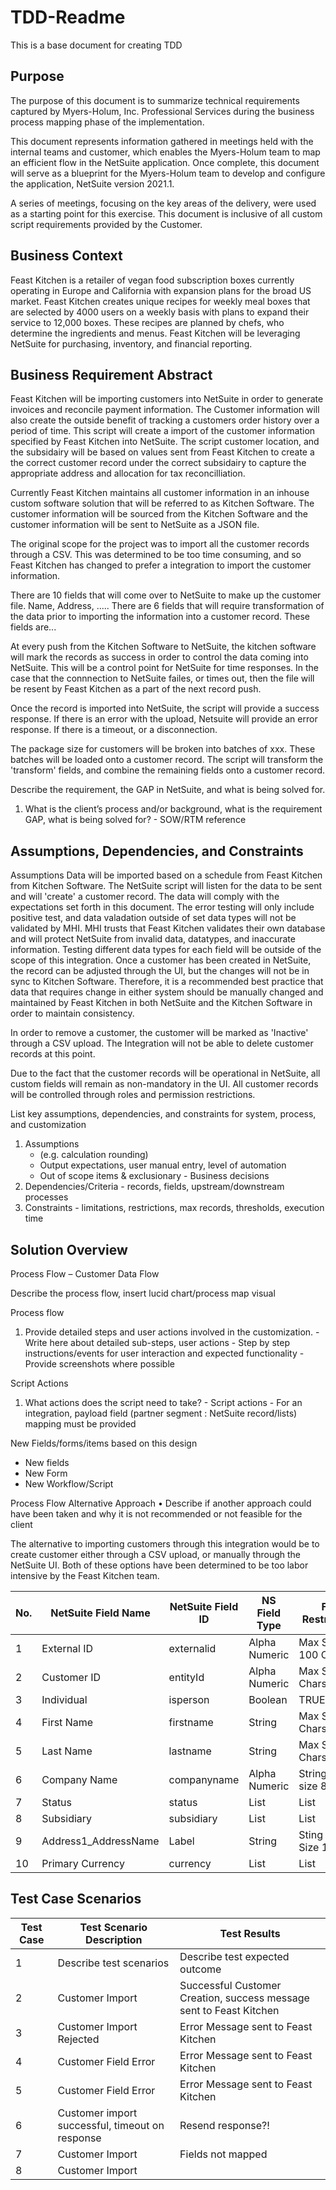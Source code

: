 # TDD-Readme
This is a base document for creating TDD

## Purpose
The purpose of this document is to summarize technical requirements captured by Myers-Holum, Inc. Professional Services during the business process mapping phase of the implementation.

This document represents information gathered in meetings held with the internal teams and customer, which enables the Myers-Holum team to map an efficient flow in the NetSuite application.  Once complete, this document will serve as a blueprint for the Myers-Holum team to develop and configure the application, NetSuite version 2021.1.

A series of meetings, focusing on the key areas of the delivery, were used as a starting point for this exercise. This document is inclusive of all custom script requirements provided by the Customer.

## Business Context

Feast Kitchen is a retailer of vegan food subscription boxes currently operating in Europe and California with expansion plans for the broad US market. Feast Kitchen creates unique recipes for weekly meal boxes that are selected by 4000 users on a weekly basis with plans to expand their service to 12,000 boxes. These recipes are planned by chefs, who determine the ingredients and menus. Feast Kitchen will be leveraging NetSuite for purchasing, inventory, and financial reporting. 

## Business Requirement Abstract

Feast Kitchen will be importing customers into NetSuite in order to generate invoices and reconcile payment information. The Customer information will also create the outside benefit of tracking a customers order history over a period of time. This script will create a import of the customer information specified by Feast Kitchen into NetSuite. The script customer location, and the subsidairy will be based on values sent from Feast Kitchen to create a the correct customer record under the correct subsidairy to capture the appropriate address and allocation for tax reconcilliation. 

Currently Feast Kitchen maintains all customer information in an inhouse custom software solution that will be referred to as Kitchen Software. The customer information will be sourced from the Kitchen Software and the customer information will be sent to NetSuite as a JSON file. 

The original scope for the project was to import all the customer records through a CSV. This was determined to be too time consuming, and so Feast Kitchen has changed to prefer a integration to import the customer information. 

There are 10 fields that will come over to NetSuite to make up the customer file. 
Name, Address, .....
There are 6 fields that will require transformation of the data prior to importing the information into a customer record. These fields are...

At every push from the Kitchen Software to NetSuite, the kitchen software will mark the records as success in order to control the data coming into NetSuite. This will be a control point for NetSuite for time responses. In the case that the connnection to NetSuite failes, or times out, then the file will be resent by Feast Kitchen as a part of the next record push. 

Once the record is imported into NetSuite, the script will provide a success response. If there is an error with the upload, Netsuite will provide an error response. If there is a timeout, or a disconnection.

The package size for customers will be broken into batches of xxx. These batches will be loaded onto a customer record. The script will transform the 'transform' fields, and combine the remaining fields onto a customer record. 

Describe the requirement, the GAP in NetSuite, and what is being solved for.
   1.	What is the client’s process and/or background, what is the requirement GAP, what is being solved for?
      - SOW/RTM reference

## Assumptions, Dependencies, and Constraints

Assumptions
Data will be imported based on a schedule from Feast Kitchen from Kitchen Software. The NetSuite script will listen for the data to be sent and will 'create' a customer record. The data will comply with the expectations set forth in this document. The error testing will only include positive test, and data valadation outside of set data types will not be validated by MHI. MHI trusts that Feast Kitchen validates their own database and will protect NetSuite from invalid data, datatypes, and inaccurate information. Testing different data types for each field will be outside of the scope of this integration. Once a customer has been created in NetSuite, the record can be adjusted through the UI, but the changes will not be in sync to Kitchen Software. Therefore, it is a recommended best practice that data that requires change in either system should be manually changed and maintained by Feast Kitchen in both NetSuite and the Kitchen Software in order to maintain consistency.  

In order to remove a customer, the customer will be marked as 'Inactive' through a CSV upload. The Integration will not be able to delete customer records at this point. 

Due to the fact that the customer records will be operational in NetSuite, all custom fields will remain as non-mandatory in the UI. All customer records will be controlled through roles and permission restrictions. 

List key assumptions, dependencies, and constraints for system, process, and customization
   1. Assumptions 
      -	(e.g. calculation rounding)
      - Output expectations, user manual entry, level of automation
      - Out of scope items & exclusionary
    -	Business decisions
   2.	Dependencies/Criteria
      - records, fields, upstream/downstream processes
   3.	Constraints
      - limitations, restrictions, max records, thresholds, execution time 

## Solution Overview
Process Flow – Customer Data Flow
 	
Describe the process flow, insert lucid chart/process map visual
 
Process flow 
  1.	Provide detailed steps and user actions involved in the customization.
      - Write here about detailed sub-steps, user actions
      - Step by step instructions/events for user interaction and expected functionality
      - Provide screenshots where possible

Script Actions 
  1.	What actions does the script need to take?
      - Script actions
      - For an integration, payload field (partner segment : NetSuite record/lists) mapping must be provided

New Fields/forms/items based on this design  
- New fields   
- New Form 
- New Workflow/Script 

Process Flow Alternative Approach 
  •	Describe if another approach could have been taken and why it is not recommended or not feasible for the client

The alternative to importing customers through this integration would be to create customer either through a CSV upload, or manually through the NetSuite UI. Both of these options have been determined to be too labor intensive by the Feast Kitchen team. 

| No. |	NetSuite Field Name | NetSuite Field ID | NS Field Type | Fld Restriction | Kitchen Source Name | Kitchen Source Field ID |
| --- | ------------------- | ----------------- | ------------- | --------------- | ------------------- | ----------------------- |
| 1 | External ID | externalid | Alpha Numeric | Max Size 100 Chars | Customer ID | customerId |
| 2 | Customer ID | entityId | Alpha Numeric  | Max Size 80 Chars | | |	 	 
| 3 | Individual | isperson | Boolean | TRUE/FALSE | | |
| 4 | First Name | firstname | String | Max Size 32 Chars | | |
| 5 | Last Name | lastname | String | Max Size 32 Chars | | |
| 6 | Company Name | companyname | Alpha Numeric | String- Max size 83 | | |
| 7 | Status | status | List | List | | |
| 8 | Subsidiary | subsidiary | List | List | | |
| 9 | Address1_AddressName | Label | String | Sting Max Size 150 | | |
| 10 | Primary Currency | currency | List | List | | |

## Test Case Scenarios
| Test Case |	Test Scenario Description | Test Results |
| --------- | -------------------------- | ------------ |
| 1 | Describe test scenarios | Describe test expected outcome | Success/Failure |
| 2 | Customer Import | Successful Customer Creation, success message sent to Feast Kitchen | Success | 	 	 
| 3 | Customer Import Rejected | Error Message sent to Feast Kitchen  | Success |
| 4 | Customer Field Error | Error Message sent to Feast Kitchen  | Success |
| 5 | Customer Field Error | Error Message sent to Feast Kitchen  | Success |
| 6 | Customer import successful, timeout on response | Resend response?! | Success
| 7 | Customer Import | Fields not mapped | Failure |
| 8 | Customer Import | 